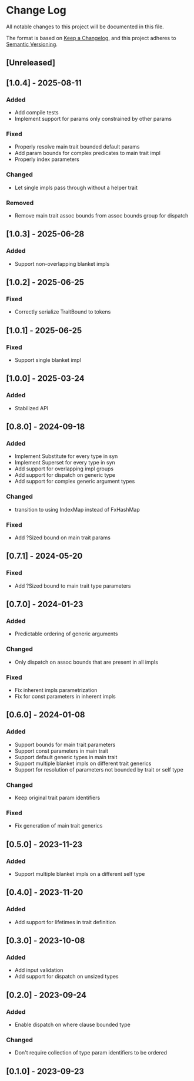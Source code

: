 # Change Log

All notable changes to this project will be documented in this file.

The format is based on [Keep a Changelog](https://keepachangelog.com/en/1.0.0/),
and this project adheres to [Semantic Versioning](https://semver.org/spec/v2.0.0.html).

## [Unreleased]

## [1.0.4] - 2025-08-11

### Added

- Add compile tests
- Implement support for params only constrained by other params

### Fixed

- Properly resolve main trait bounded default params
- Add param bounds for complex predicates to main trait impl
- Properly index parameters

### Changed

- Let single impls pass through without a helper trait

### Removed

- Remove main trait assoc bounds from assoc bounds group for dispatch

## [1.0.3] - 2025-06-28

### Added

- Support non-overlapping blanket impls

## [1.0.2] - 2025-06-25

### Fixed

- Correctly serialize TraitBound to tokens

## [1.0.1] - 2025-06-25

### Fixed

- Support single blanket impl

## [1.0.0] - 2025-03-24

### Added

- Stabilized API


## [0.8.0] - 2024-09-18

### Added

- Implement Substitute for every type in syn
- Implement Superset for every type in syn
- Add support for overlapping impl groups
- Add support for dispatch on generic type
- Add support for complex generic argument types

### Changed

- transition to using IndexMap instead of FxHashMap

### Fixed

- Add ?Sized bound on main trait params

## [0.7.1] - 2024-05-20

### Fixed

- Add ?Sized bound to main trait type parameters

## [0.7.0] - 2024-01-23

### Added

- Predictable ordering of generic arguments

### Changed

- Only dispatch on assoc bounds that are present in all impls

### Fixed

- Fix inherent impls parametrization
- Fix for const parameters in inherent impls

## [0.6.0] - 2024-01-08

### Added

- Support bounds for main trait parameters
- Support const parameters in main trait
- Support default generic types in main trait
- Support multiple blanket impls on different trait generics
- Support for resolution of parameters not bounded by trait or self type

### Changed

- Keep original trait param identifiers

### Fixed

- Fix generation of main trait generics

## [0.5.0] - 2023-11-23

### Added

- Support multiple blanket impls on a different self type

## [0.4.0] - 2023-11-20

### Added

- Add support for lifetimes in trait definition

## [0.3.0] - 2023-10-08

### Added

- Add input validation
- Add support for dispatch on unsized types

## [0.2.0] - 2023-09-24

### Added

- Enable dispatch on where clause bounded type

### Changed

- Don't require collection of type param identifiers to be ordered

## [0.1.0] - 2023-09-23
